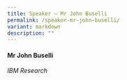 ```yaml
---
title: Speaker – Mr John Buselli
permalink: /speaker-mr-john-buselli/
variant: markdown
description: ""
---
```

#### **Mr John Buselli**

*IBM Research*